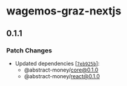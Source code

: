 # wagemos-graz-nextjs

## 0.1.1

### Patch Changes

- Updated dependencies [[`7eb925b`](https://github.com/AbstractSDK/abstract.js/commit/7eb925bf21c888d599e324a9f7936af38ce7d163)]:
  - @abstract-money/core@0.1.0
  - @abstract-money/react@0.1.0
